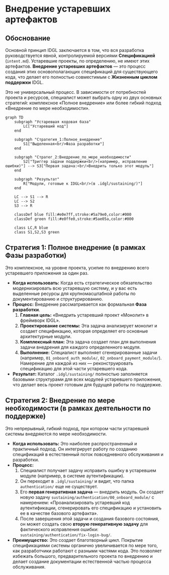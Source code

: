 # Внедрение устаревших артефактов

## Обоснование

Основной принцип IDGL заключается в том, что вся разработка руководствуется явной, контролируемой версиями **Спецификацией** (`intent.md`). Устаревшие проекты, по определению, не имеют этих артефактов. **Внедрение устаревших артефактов** — это процесс создания этих основополагающих спецификаций для существующего кода, что делает его полностью совместимым с **Жизненным циклом поддержки** IDGL.

Это не универсальный процесс. В зависимости от потребностей проекта и ресурсов, специалист может выбрать одну из двух основных стратегий: комплексное «Полное внедрение» или более гибкий подход «Внедрение по мере необходимости».

```mermaid
graph TD
    subgraph "Устаревшая кодовая база"
        LC["Устаревший код"]
    end

    subgraph "Стратегия_1:Полное_внедрение"
        S1["Выделенная<br/>Фаза разработки"]
    end
    
    subgraph "Стратег_2:Внедрение_по_мере_необходимости"
        S2["Триггер задачи поддержки<br/>(например, исправление ошибки)"] --> S3["Первая задача:<br/>Внедрить только этот модуль"]
    end

    subgraph "Результат"
        R["Модули, готовые к IDGL<br/>(в .idgl/sustaining/)"]
    end

    LC --> S1 --> R
    LC --> S2
    S3 --> R

    classDef blue fill:#e0e7ff,stroke:#5a79e0,color:#000
    classDef green fill:#e0ffe0,stroke:#5ae05a,color:#000
    
    class LC,R blue
    class S1,S2,S3 green
```

## Стратегия 1: Полное внедрение (в рамках Фазы разработки)

Это комплексное, на уровне проекта, усилие по внедрению всего устаревшего приложения за один раз.

*   **Когда использовать:** Когда есть стратегическое обязательство модернизировать всю устаревшую систему, и у вас есть выделенные ресурсы для крупномасштабной работы по документированию и структурированию.
*   **Процесс:** Внедрение рассматривается как формальная **Фаза разработки**.
    1.  **Главная цель:** «Внедрить устаревший проект «Монолит» в фреймворк IDGL».
    2.  **Проектирование системы:** Эта задача анализирует монолит и создает спецификацию, которая определяет его основные архитектурные модули.
    3.  **Комплексный план:** Эта задача создает план для выполнения задачи внедрения для каждого определенного модуля.
    4.  **Выполнение:** Специалист выполняет сгенерированные задачи (например, `01_onboard_auth_module/`, `02_onboard_payment_module/`). Намерение для каждой из них — реконструировать спецификацию для этой части устаревшего кода.
*   **Результат:** Каталог `.idgl/sustaining/` полностью заполняется базовыми структурами для всех модулей устаревшего приложения, что делает весь проект готовым для будущей работы по поддержке.

## Стратегия 2: Внедрение по мере необходимости (в рамках деятельности по поддержке)

Это непрерывный, гибкий подход, при котором части устаревшей системы внедряются по мере необходимости.

*   **Когда использовать:** Это наиболее распространенный и практичный подход. Он интегрирует работу по созданию спецификаций в естественный поток повседневного обслуживания и разработки.
*   **Процесс:**
    1.  Специалист получает задачу исправить ошибку в устаревшем модуле (например, в системе аутентификации).
    2.  Он переходит в `.idgl/sustaining/` и видит, что папка `authentication/` еще не существует.
    3.  Его **первая генеративная задача** — внедрить модуль. Он создает новую задачу `sustaining/authentication/00_onboard_module/` с намерением: «Проанализировать устаревший код аутентификации, сгенерировать его спецификацию и установить ее в качестве базового артефакта».
    4.  После завершения этой задачи и создания базового состояния, он может создать свою **вторую генеративную задачу** для фактического исправления ошибки: `sustaining/authentication/fix-login-bug/`.
*   **Преимущество:** Это создает благотворный цикл. Покрытие спецификациями системы органично увеличивается по мере того, как разработчики работают с разными частями кода. Это позволяет избежать большого, предварительного проекта по внедрению и делает создание документации естественной частью процесса обслуживания. 